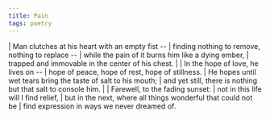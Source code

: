 ```yaml
---
title: Pain
tags: poetry
---
```


| Man clutches at his heart with an empty fist --
|   finding nothing to remove, nothing to replace --
| while the pain of it burns him like a dying ember,
|   trapped and immovable in the center of his chest.
|
| In the hope of love, he lives on --
|   hope of peace, hope of rest, hope of stillness.
| He hopes until wet tears bring the taste of salt to his mouth;
|   and yet still, there is nothing but that salt to console him.
|
| Farewell, to the fading sunset:
|   not in this life will I find relief,
| but in the next, where all things wonderful that could not be
|   find expression in ways we never dreamed of.
